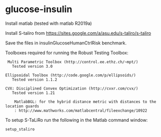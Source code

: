 # glucose-insulin


Install matlab (tested with matlab R2019a)

Install S-taliro from https://sites.google.com/a/asu.edu/s-taliro/s-taliro

Save the files in insulinGlucoseHumanCtrlRisk benchmark.

Toolboxes required for running the Robust Testing Toolbox:

	 Multi Parametric Toolbox (http://control.ee.ethz.ch/~mpt/)
	   Tested version 3.0
	
	Ellipsoidal Toolbox (http://code.google.com/p/ellipsoids/)
	   Tested version 1.1.2
	
	CVX: Disciplined Convex Optimization (http://cvxr.com/cvx/)
	   Tested version 1.21
 
        MatlabBGL: for the hybrid distance metric with distances to the location guards
        : http://www.mathworks.com/matlabcentral/fileexchange/10922


To setup S-TaLiRo run the following in the Matlab command window:
```bash
setup_staliro
```
